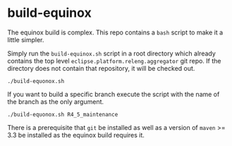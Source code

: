# build-equinox
The equinox build is complex. This repo contains a `bash` script to make it a little simpler.

Simply run the `build-equinox.sh` script in a root directory which already contains the top level `eclipse.platform.releng.aggregator` git repo. If the directory does not contain that repository, it will be checked out.

`./build-equonox.sh`

If you want to build a specific branch execute the script with the name of the branch as the only argument.

`./build-equonox.sh R4_5_maintenance`

There is a prerequisite that `git` be installed as well as a version of `maven` >= 3.3 be installed as the equinox build requires it.